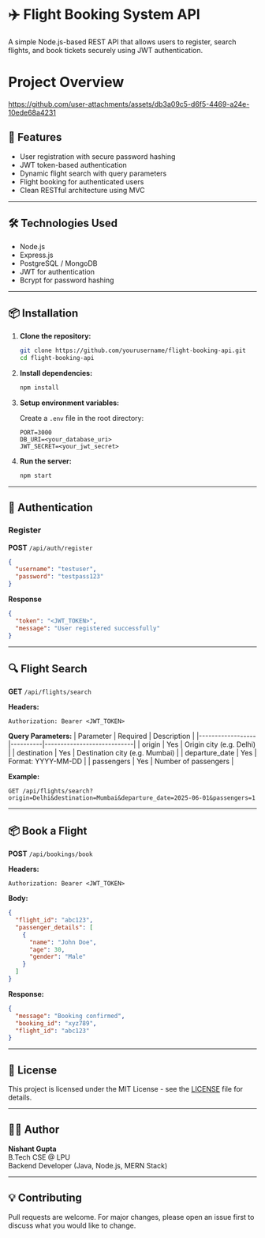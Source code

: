# ✈️ Flight Booking System API

A simple Node.js-based REST API that allows users to register, search flights, and book tickets securely using JWT authentication.

# Project Overview

https://github.com/user-attachments/assets/db3a09c5-d6f5-4469-a24e-10ede68a4231



## 🚀 Features

- User registration with secure password hashing
- JWT token-based authentication
- Dynamic flight search with query parameters
- Flight booking for authenticated users
- Clean RESTful architecture using MVC

---

## 🛠️ Technologies Used

- Node.js
- Express.js
- PostgreSQL / MongoDB
- JWT for authentication
- Bcrypt for password hashing

---

## 📦 Installation

1. **Clone the repository:**
   ```bash
   git clone https://github.com/yourusername/flight-booking-api.git
   cd flight-booking-api
   ```

2. **Install dependencies:**
   ```bash
   npm install
   ```

3. **Setup environment variables:**

   Create a `.env` file in the root directory:
   ```env
   PORT=3000
   DB_URI=<your_database_uri>
   JWT_SECRET=<your_jwt_secret>
   ```

4. **Run the server:**
   ```bash
   npm start
   ```

---

## 🔐 Authentication

### Register

**POST** `/api/auth/register`

```json
{
  "username": "testuser",
  "password": "testpass123"
}
```

**Response**
```json
{
  "token": "<JWT_TOKEN>",
  "message": "User registered successfully"
}
```

---

## 🔍 Flight Search

**GET** `/api/flights/search`

**Headers:**
```
Authorization: Bearer <JWT_TOKEN>
```

**Query Parameters:**
| Parameter        | Required | Description                |
|------------------|----------|----------------------------|
| origin           | Yes      | Origin city (e.g. Delhi)   |
| destination      | Yes      | Destination city (e.g. Mumbai) |
| departure_date   | Yes      | Format: YYYY-MM-DD         |
| passengers       | Yes      | Number of passengers       |

**Example:**
```
GET /api/flights/search?origin=Delhi&destination=Mumbai&departure_date=2025-06-01&passengers=1
```

---

## 📦 Book a Flight

**POST** `/api/bookings/book`

**Headers:**
```
Authorization: Bearer <JWT_TOKEN>
```

**Body:**
```json
{
  "flight_id": "abc123",
  "passenger_details": [
    {
      "name": "John Doe",
      "age": 30,
      "gender": "Male"
    }
  ]
}
```

**Response:**
```json
{
  "message": "Booking confirmed",
  "booking_id": "xyz789",
  "flight_id": "abc123"
}
```

---

## 📄 License

This project is licensed under the MIT License - see the [LICENSE](LICENSE) file for details.

---

## 👨‍💻 Author

**Nishant Gupta**  
B.Tech CSE @ LPU  
Backend Developer (Java, Node.js, MERN Stack)

---

## 💡 Contributing

Pull requests are welcome. For major changes, please open an issue first to discuss what you would like to change.
